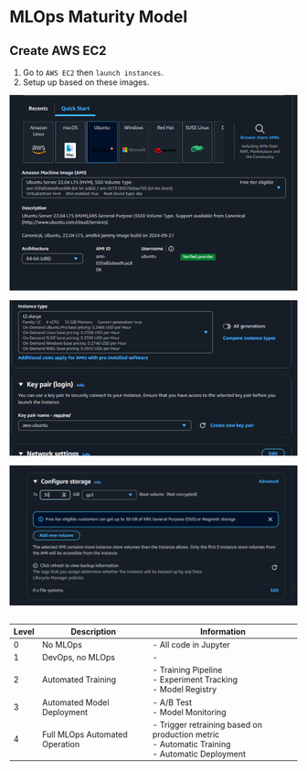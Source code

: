 # MLOps Maturity Model

## Create AWS EC2
1. Go to `AWS EC2` then `launch instances`.
2. Setup up based on these images.

![](images/setup-1.png)

![](images/setup-2.png)

![](images/setup-3.png)

## 
| Level | Description | Information |
| -------- | -------- | -------- |
| 0 | No MLOps | - All code in Jupyter |
| 1 | DevOps, no MLOps | - |
| 2 | Automated Training | - Training Pipeline <br> - Experiment Tracking <br> - Model Registry |
| 3 | Automated Model Deployment | - A/B Test <br> - Model Monitoring |
| 4 | Full MLOps Automated Operation | - Trigger retraining based on production metric <br> - Automatic Training <br> - Automatic Deployment |